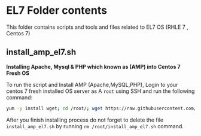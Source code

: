 # EL7 Folder contents

This folder contains scripts and tools and files related to EL7 OS (RHLE 7 , Centos 7)



## install_amp_el7.sh

**Installing Apache, Mysql & PHP which known as (AMP) into Centos 7 Fresh OS**

To run the script and Install AMP (Apache,MySQL,PHP), Login to your centos 7 fresh installed OS server as A `root` using SSH and run the following command:

```bash
yum -y install wget; cd /root/; wget https://raw.githubusercontent.com/Jordan-Gates/agama/master/linux/el7/install_amp_el7.sh; chmod 755 install_amp_el7.sh; /root/install_amp_el7.sh
```

After you finish installing process do not forget to delete the file `install_amp_el7.sh` by running `rm /root/install_amp_el7.sh` command.
